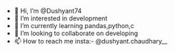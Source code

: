 - 👋 Hi, I’m @Dushyant74
- 👀 I’m interested in development 
- 🌱 I’m currently learning pandas,python,c
- 💞️ I’m looking to collaborate on developing 
- 📫 How to reach me insta:- @dushyant.chaudhary__

<!---
Dushyant74/Dushyant74 is a ✨ special ✨ repository because its `README.md` (this file) appears on your GitHub profile.
You can click the Preview link to take a look at your changes.
--->
